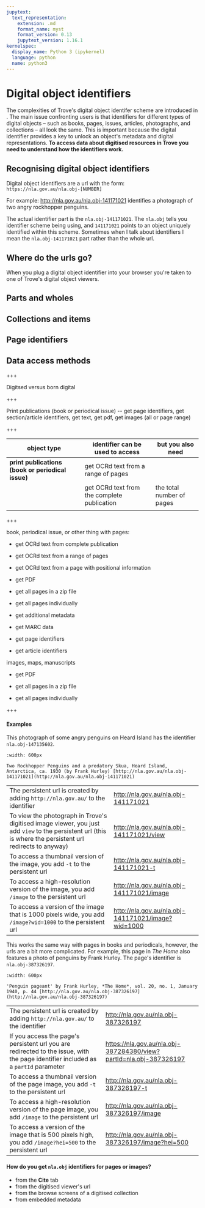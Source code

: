 ```yaml
---
jupytext:
  text_representation:
    extension: .md
    format_name: myst
    format_version: 0.13
    jupytext_version: 1.16.1
kernelspec:
  display_name: Python 3 (ipykernel)
  language: python
  name: python3
---
```


# Digital object identifiers

The complexities of Trove's digital object identifer scheme are introduced in [](/what-is-trove/links-and-identifiers). The main issue confronting users is that identifiers for different types of digital objects – such as books, pages, issues, articles, photographs, and collections – all look the same. This is important because the digital identifier provides a key to unlock an object's metadata and digital representations. **To access data about digitised resources in Trove you need to understand how the identifiers work.**

## Recognising digital object identifiers

Digital object identifiers are a url with the form: `https://nla.gov.au/nla.obj-[NUMBER]`

For example: <http://nla.gov.au/nla.obj-141171021> identifies a photograph of two angry rockhopper penguins. 

The actual identifier part is the `nla.obj-141171021`. The `nla.obj` tells you identifier scheme being using, and `141171021` points to an object uniquely identified within this scheme. Sometimes when I talk about identifiers I mean the `nla.obj-141171021` part rather than the whole url.

## Where do the urls go?

When you plug a digital object identifier into your browser you're taken to one of Trove's digital object viewers.

## Parts and wholes

## Collections and items

## Page identifiers 

## Data access methods

+++

Digitsed versus born digital

+++

Print publications (book or periodical issue) -- get page identifiers, get section/article identifiers, get text, get pdf, get images (all or page range)

+++

| object type | identifier can be used to access | but you also need |
|-------------|----------------------------------|-------------|
| **print publications (book or periodical issue)** | get OCRd text from a range of pages | |
| | get OCRd text from the complete publication | the total number of pages |
| | 

+++

book, periodical issue, or other thing with pages:

- get OCRd text from complete publication
- get OCRd text from a range of pages
- get OCRd text from a page with positional information

- get PDF

- get all pages in a zip file
- get all pages individually

- get additional metadata
- get MARC data
- get page identifiers
- get article identifiers

images, maps, manuscripts

- get PDF

- get all pages in a zip file
- get all pages individually

+++

#### Examples

This photograph of some angry penguins on Heard Island has the identifier `nla.obj-147135602`.

```{figure} /images/nla.obj-141171021.jpg
:width: 600px

Two Rockhopper Penguins and a predatory Skua, Heard Island, Antarctica, ca. 1930 (by Frank Hurley) [http://nla.gov.au/nla.obj-141171021](http://nla.gov.au/nla.obj-141171021)
```

|  |  |
|-------------|-----|
|The persistent url is created by adding `http://nla.gov.au/` to the identifier|<http://nla.gov.au/nla.obj-141171021>|
|To view the photograph in Trove's digitised image viewer, you just add `view` to the persistent url (this is where the persistent url redirects to anyway)|<http://nla.gov.au/nla.obj-141171021/view>|
|To access a thumbnail version of the image, you add `-t` to the persistent url|<http://nla.gov.au/nla.obj-141171021-t>|
|To access a high-resolution version of the image, you add `/image` to the persistent url|<http://nla.gov.au/nla.obj-141171021/image>|
|To access a version of the image that is 1000 pixels wide, you add `/image?wid=1000` to the persistent url|<http://nla.gov.au/nla.obj-141171021/image?wid=1000>|

This works the same way with pages in books and periodicals, however, the urls are a bit more complicated. For example, this page in *The Home* also features a photo of penguins by Frank Hurley. The page's identifier is `nla.obj-387326197`.

```{figure} /images/nla.obj-387326197.jpg
:width: 600px

'Penguin pageant' by Frank Hurley, *The Home*, vol. 20, no. 1, January 1940, p. 44 [http://nla.gov.au/nla.obj-387326197](http://nla.gov.au/nla.obj-387326197)
```
|  |  |
|-------------|-----|
|The persistent url is created by adding `http://nla.gov.au/` to the identifier|<http://nla.gov.au/nla.obj-387326197>|
|If you access the page's persistent url you are redirected to the issue, with the page identifier included as a `partId` parameter|<https://nla.gov.au/nla.obj-387284380/view?partId=nla.obj-387326197>|
|To access a thumbnail version of the page image, you add `-t` to the persistent url|<http://nla.gov.au/nla.obj-387326197-t>|
|To access a high-resolution version of the page image, you add `/image` to the persistent url|<http://nla.gov.au/nla.obj-387326197/image>|
|To access a version of the image that is 500 pixels high, you add `/image?hei=500` to the persistent url|<http://nla.gov.au/nla.obj-387326197/image?hei=500>|

#### How do you get `nla.obj` identifiers for pages or images?

- from the **Cite** tab
- from the digitised viewer's url
- from the browse screens of a digitised collection
- from embedded metadata
